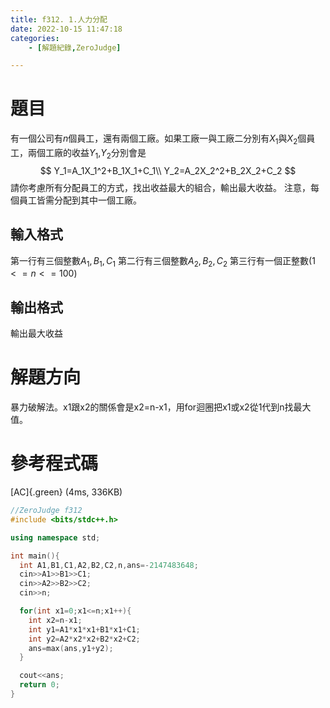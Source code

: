 ```yaml
---
title: f312. 1.人力分配
date: 2022-10-15 11:47:18
categories: 
    - [解題紀錄,ZeroJudge]

---
```

# 題目
有一個公司有$n$個員工，還有兩個工廠。如果工廠一與工廠二分別有$X_1$與$X_2$個員工，兩個工廠的收益$Y_1$,$Y_2$分別會是
$$
Y_1=A_1X_1^2+B_1X_1+C_1\\
Y_2=A_2X_2^2+B_2X_2+C_2
$$
請你考慮所有分配員工的方式，找出收益最大的組合，輸出最大收益。
注意，每個員工皆需分配到其中一個工廠。

## 輸入格式
第一行有三個整數$A_1,B_1,C_1$
第二行有三個整數$A_2,B_2,C_2$
第三行有一個正整數($1<=n<=100$)

## 輸出格式
輸出最大收益

# 解題方向
暴力破解法。x1跟x2的關係會是x2=n-x1，用for迴圈把x1或x2從1代到n找最大值。

# 參考程式碼
[AC]{.green} (4ms, 336KB)
```cpp
//ZeroJudge f312
#include <bits/stdc++.h>

using namespace std;

int main(){	   
  int A1,B1,C1,A2,B2,C2,n,ans=-2147483648;
  cin>>A1>>B1>>C1;
  cin>>A2>>B2>>C2;
  cin>>n;

  for(int x1=0;x1<=n;x1++){
    int x2=n-x1;
    int y1=A1*x1*x1+B1*x1+C1;
    int y2=A2*x2*x2+B2*x2+C2;
    ans=max(ans,y1+y2);
  }

  cout<<ans;
  return 0;
}

```